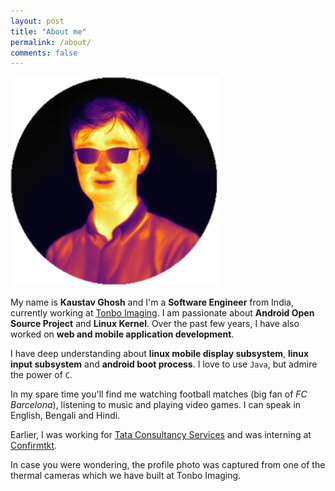 ```yaml
---
layout: post
title: "About me"
permalink: /about/
comments: false
---
```


![About image](/assets/profile.png "Kaustav Ghosh")

<div class="social-media">
    <a href="https://github.com/ikaustav" target="_blank" class="fa fa-github"></a>
    <a href="https://www.linkedin.com/in/kaustav28" target="_blank" class="fa fa-linkedin"></a>
</div>

My name is **Kaustav Ghosh** and I'm a **Software Engineer** from India, currently working at [Tonbo Imaging](https://tonboimaging.com). I am passionate about **Android Open Source Project** and **Linux Kernel**. Over the past few years, I have also worked on **web and mobile application development**. 

I have deep understanding about **linux mobile display subsystem**, **linux input subsystem** and **android boot process**. I love to use `Java`, but admire the power of `C`.

In my spare time you'll find me watching football matches (big fan of _FC Barcelona_), listening to music and playing video games. I can speak in English, Bengali and Hindi.

Earlier, I was working for [Tata Consultancy Services](https://www.tcs.com/) and was interning at [Confirmtkt](https://www.confirmtkt.com/). 

In case you were wondering, the profile photo was captured from one of the thermal cameras which we have built at Tonbo Imaging.
